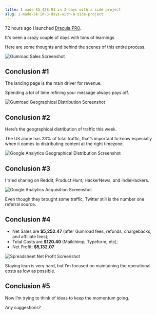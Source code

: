 ```yaml
---
title: I made $5,428.91 in 3 days with a side project
slug: i-made-5k-in-3-days-with-a-side-project
---
```


72 hours ago I launched [Dracula PRO](https://draculatheme.com/pro/).

It's been a crazy couple of days with tons of learnings.

Here are some thoughts and behind the scenes of this entire process.

![Gumroad Sales Screenshot](/img/posts/i-made-5k-in-3-days-with-a-side-project-a.png)

## Conclusion #1

The landing page is the main driver for revenue.

Spending a lot of time refining your message always pays off.

![Gumroad Geographical Distribution Screenshot](/img/posts/i-made-5k-in-3-days-with-a-side-project-b.png)

## Conclusion #2

Here’s the geographical distribution of traffic this week.

The US alone has 23% of total traffic, that’s important to know especially when it comes to distributing content at the right timezone.

![Google Analytics Geographical Distribution Screenshot](/img/posts/i-made-5k-in-3-days-with-a-side-project-c.png)

## Conclusion #3

I tried sharing on Reddit, Product Hunt, HackerNews, and IndieHackers.

![Google Analytics Acquisition Screenshot](/img/posts/i-made-5k-in-3-days-with-a-side-project-d.png)

Even though they brought some traffic, Twitter still is the number one referral source.

## Conclusion #4

- Net Sales are **$5,252.47** (after Gumroad fees, refunds, chargebacks, and affiliate fees);
- Total Costs are **$120.40** (Mailchimp, Typeform, etc);
- Net Profit: **$5,132.07**

![Spreadsheet Net Profit Screenshot](/img/posts/i-made-5k-in-3-days-with-a-side-project-e.png)

Staying lean is very hard, but I’m focused on maintaining the operational costs as low as possible.

## Conclusion #5

Now I’m trying to think of ideas to keep the momentum going.

Any suggestions?
